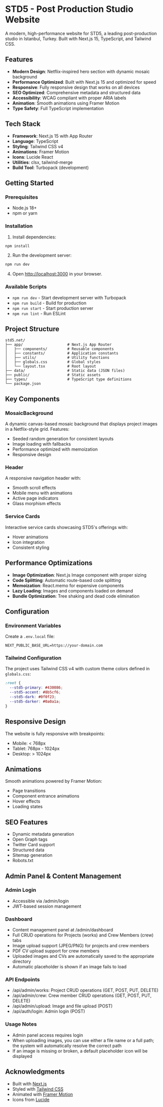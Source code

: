 # STD5 - Post Production Studio Website

A modern, high-performance website for STD5, a leading post-production studio in Istanbul, Turkey. Built with Next.js 15, TypeScript, and Tailwind CSS.

## Features

- **Modern Design**: Netflix-inspired hero section with dynamic mosaic background
- **Performance Optimized**: Built with Next.js 15 and optimized for speed
- **Responsive**: Fully responsive design that works on all devices
- **SEO Optimized**: Comprehensive metadata and structured data
- **Accessibility**: WCAG compliant with proper ARIA labels
- **Animation**: Smooth animations using Framer Motion
- **Type Safety**: Full TypeScript implementation

## Tech Stack

- **Framework**: Next.js 15 with App Router
- **Language**: TypeScript
- **Styling**: Tailwind CSS v4
- **Animations**: Framer Motion
- **Icons**: Lucide React
- **Utilities**: clsx, tailwind-merge
- **Build Tool**: Turbopack (development)

## Getting Started

### Prerequisites

- Node.js 18+
- npm or yarn

### Installation

1. Install dependencies:
```bash
npm install
```

2. Run the development server:
```bash
npm run dev
```

4. Open [http://localhost:3000](http://localhost:3000) in your browser.

### Available Scripts

- `npm run dev` - Start development server with Turbopack
- `npm run build` - Build for production
- `npm run start` - Start production server
- `npm run lint` - Run ESLint

## Project Structure

```
std5.net/
├── app/                    # Next.js App Router
│   ├── components/         # Reusable components
│   ├── constants/          # Application constants
│   ├── utils/              # Utility functions
│   ├── globals.css         # Global styles
│   └── layout.tsx          # Root layout
├── data/                   # Static data (JSON files)
├── public/                 # Static assets
├── types/                  # TypeScript type definitions
└── package.json
```

## Key Components

### MosaicBackground
A dynamic canvas-based mosaic background that displays project images in a Netflix-style grid. Features:
- Seeded random generation for consistent layouts
- Image loading with fallbacks
- Performance optimized with memoization
- Responsive design

### Header
A responsive navigation header with:
- Smooth scroll effects
- Mobile menu with animations
- Active page indicators
- Glass morphism effects

### Service Cards
Interactive service cards showcasing STD5's offerings with:
- Hover animations
- Icon integration
- Consistent styling

## Performance Optimizations

- **Image Optimization**: Next.js Image component with proper sizing
- **Code Splitting**: Automatic route-based code splitting
- **Memoization**: React.memo for expensive components
- **Lazy Loading**: Images and components loaded on demand
- **Bundle Optimization**: Tree shaking and dead code elimination

## Configuration

### Environment Variables

Create a `.env.local` file:

```env
NEXT_PUBLIC_BASE_URL=https://your-domain.com
```

### Tailwind Configuration

The project uses Tailwind CSS v4 with custom theme colors defined in `globals.css`:

```css
:root {
  --std5-primary: #430086;
  --std5-accent: #8b5cf6;
  --std5-dark: #0f0f23;
  --std5-darker: #0a0a1a;
}
```

## Responsive Design

The website is fully responsive with breakpoints:
- Mobile: < 768px
- Tablet: 768px - 1024px
- Desktop: > 1024px

## Animations

Smooth animations powered by Framer Motion:
- Page transitions
- Component entrance animations
- Hover effects
- Loading states

## SEO Features

- Dynamic metadata generation
- Open Graph tags
- Twitter Card support
- Structured data
- Sitemap generation
- Robots.txt

## Admin Panel & Content Management

### Admin Login
- Accessible via /admin/login
- JWT-based session management

### Dashboard
- Content management panel at /admin/dashboard
- Full CRUD operations for Projects (works) and Crew Members (crew) tabs
- Image upload support (JPEG/PNG) for projects and crew members
- PDF CV upload support for crew members
- Uploaded images and CVs are automatically saved to the appropriate directory
- Automatic placeholder is shown if an image fails to load

### API Endpoints
- /api/admin/works: Project CRUD operations (GET, POST, PUT, DELETE)
- /api/admin/crew: Crew member CRUD operations (GET, POST, PUT, DELETE)
- /api/admin/upload: Image and file upload (POST)
- /api/auth/login: Admin login (POST)

### Usage Notes
- Admin panel access requires login
- When uploading images, you can use either a file name or a full path; the system will automatically resolve the correct path
- If an image is missing or broken, a default placeholder icon will be displayed

## Acknowledgments

- Built with [Next.js](https://nextjs.org/)
- Styled with [Tailwind CSS](https://tailwindcss.com/)
- Animated with [Framer Motion](https://www.framer.com/motion/)
- Icons from [Lucide](https://lucide.dev/)
